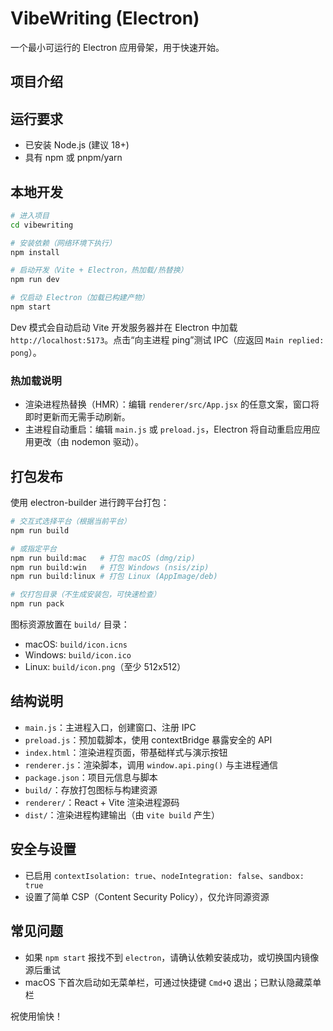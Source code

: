 # VibeWriting (Electron)

一个最小可运行的 Electron 应用骨架，用于快速开始。

## 项目介绍


## 运行要求
- 已安装 Node.js (建议 18+)
- 具有 npm 或 pnpm/yarn

## 本地开发
```bash
# 进入项目
cd vibewriting

# 安装依赖（网络环境下执行）
npm install

# 启动开发（Vite + Electron，热加载/热替换）
npm run dev

# 仅启动 Electron（加载已构建产物）
npm start
```

Dev 模式会自动启动 Vite 开发服务器并在 Electron 中加载 `http://localhost:5173`。点击“向主进程 ping”测试 IPC（应返回 `Main replied: pong`）。

### 热加载说明
- 渲染进程热替换（HMR）：编辑 `renderer/src/App.jsx` 的任意文案，窗口将即时更新而无需手动刷新。
- 主进程自动重启：编辑 `main.js` 或 `preload.js`，Electron 将自动重启应用应用更改（由 nodemon 驱动）。

## 打包发布
使用 electron-builder 进行跨平台打包：

```bash
# 交互式选择平台（根据当前平台）
npm run build

# 或指定平台
npm run build:mac   # 打包 macOS (dmg/zip)
npm run build:win   # 打包 Windows (nsis/zip)
npm run build:linux # 打包 Linux (AppImage/deb)

# 仅打包目录（不生成安装包，可快速检查）
npm run pack
```

图标资源放置在 `build/` 目录：
- macOS: `build/icon.icns`
- Windows: `build/icon.ico`
- Linux: `build/icon.png`（至少 512x512）

## 结构说明
- `main.js`：主进程入口，创建窗口、注册 IPC
- `preload.js`：预加载脚本，使用 contextBridge 暴露安全的 API
- `index.html`：渲染进程页面，带基础样式与演示按钮
- `renderer.js`：渲染脚本，调用 `window.api.ping()` 与主进程通信
- `package.json`：项目元信息与脚本
- `build/`：存放打包图标与构建资源
- `renderer/`：React + Vite 渲染进程源码
- `dist/`：渲染进程构建输出（由 `vite build` 产生）

## 安全与设置
- 已启用 `contextIsolation: true`、`nodeIntegration: false`、`sandbox: true`
- 设置了简单 CSP（Content Security Policy），仅允许同源资源

## 常见问题
- 如果 `npm start` 报找不到 `electron`，请确认依赖安装成功，或切换国内镜像源后重试
- macOS 下首次启动如无菜单栏，可通过快捷键 `Cmd+Q` 退出；已默认隐藏菜单栏

祝使用愉快！
